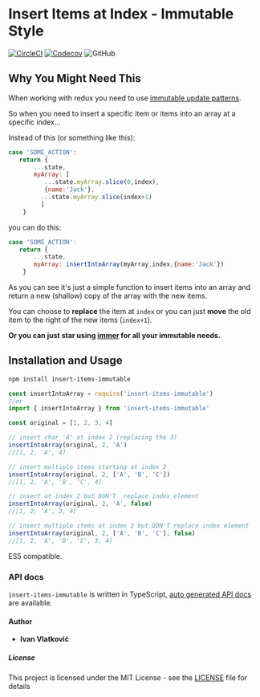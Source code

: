 # Insert Items at Index - Immutable Style

[![CircleCI](https://img.shields.io/circleci/build/github/ivandotv/insert-array-immutable/master)](https://circleci.com/gh/ivandotv/insert-array-immutable)
[![Codecov](https://img.shields.io/codecov/c/github/ivandotv/insert-array-immutable)](https://codecov.io/gh/ivandotv/insert-array-immutable)
![GitHub](https://img.shields.io/github/license/ivandotv/insert-array-immutable)

## Why You Might Need This

When working with redux you need to use [immutable update patterns](https://redux.js.org/recipes/structuring-reducers/immutable-update-patterns/).

So when you need to insert a specific item or items into an array at a specific index...

Instead of this (or something like this):

```js
case 'SOME_ACTION':
   return {
       ...state,
       myArray: [
          ...state.myArray.slice(0,index),
          {name:'Jack'},
         ...state.myArray.slice(index+1)
         ]
    }
```

you can do this:

```js
case 'SOME_ACTION':
   return {
       ...state,
       myArray: insertIntoArray(myArray,index,{name:'Jack'})
    }
```

As you can see it's just a simple function to insert items into an array and return a new (shallow) copy of the array with the new items.

You can choose to **replace** the item at `index` or you can just **move** the old item to the right of the new items (`index+1`).

**Or you can just star using [immer](https://github.com/immerjs/immer) for all your immutable needs.**
## Installation and Usage

```bash
npm install insert-items-immutable
```

```js
const insertIntoArray = require('insert-items-immutable')
//or
import { insertIntoArray } from 'insert-items-immutable'

const original = [1, 2, 3, 4]

// insert char 'A' at index 2 (replacing the 3)
insertIntoArray(original, 2, 'A')
//[1, 2, 'A', 4]

// insert multiple items starting at index 2
insertIntoArray(original, 2, ['A', 'B', 'C'])
//[1, 2, 'A', 'B', 'C', 4]

// insert at index 2 but DON'T  replace index element
insertIntoArray(original, 2, 'A', false)
//[1, 2, 'A', 3, 4]

// insert multiple items at index 2 but DON'T replace index element
insertIntoArray(original, 2, ['A', 'B', 'C'], false)
//[1, 2, 'A', 'B', 'C', 3, 4]
```

ES5 compatible.

### API docs

`insert-items-immutable` is written in TypeScript, [auto generated API docs](/docs/api/modules/_index_.md) are available.

#### Author

- **Ivan Vlatković**

##### License

This project is licensed under the MIT License - see the [LICENSE](LICENSE) file for details
